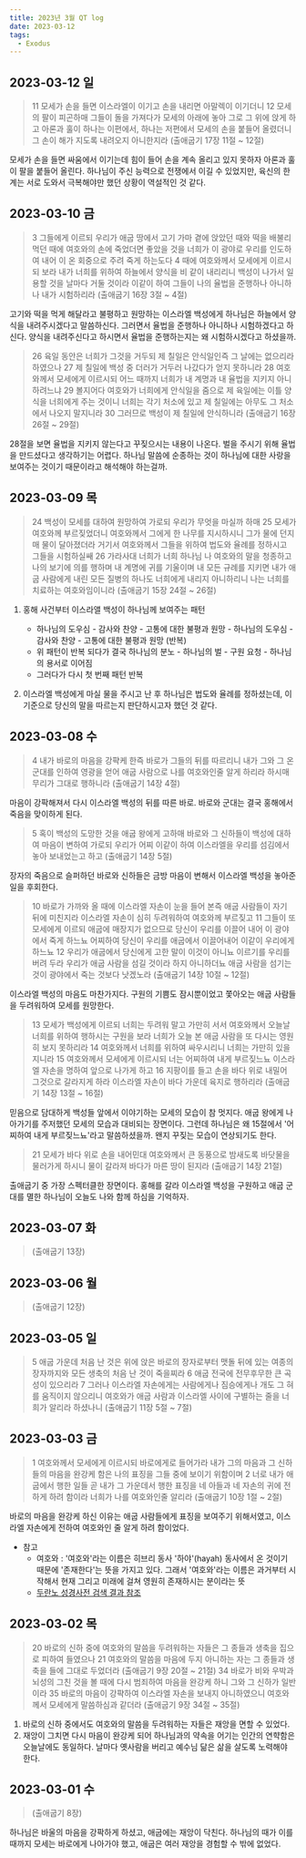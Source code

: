 ```yaml
---
title: 2023년 3월 QT log
date: 2023-03-12
tags:
  - Exodus
---
```


## 2023-03-12 일

> 11 모세가 손을 들면 이스라엘이 이기고 손을 내리면 아말렉이 이기더니 12 모세의 팔이 피곤하매 그들이 돌을 가져다가 모세의 아래에 놓아 그로 그 위에 앉게 하고 아론과 훌이 하나는 이편에서, 하나는 저편에서 모세의 손을 붙들어 올렸더니 그 손이 해가 지도록 내려오지 아니한지라 (출애굽기 17장 11절 ~ 12절)

모세가 손을 들면 싸움에서 이기는데 힘이 들어 손을 계속 올리고 있지 못하자 아론과 훌이 팔을 붙들어 올린다. 하나님이 주신 능력으로 전쟁에서 이길 수 있었지만, 육신의 한계는 서로 도와서 극복해야만 했던 상황이 역설적인 것 같다.

## 2023-03-10 금

> 3 그들에게 이르되 우리가 애굽 땅에서 고기 가마 곁에 앉았던 때와 떡을 배불리 먹던 때에 여호와의 손에 죽었더면 좋았을 것을 너희가 이 광야로 우리를 인도하여 내어 이 온 회중으로 주려 죽게 하는도다 4 때에 여호와께서 모세에게 이르시되 보라 내가 너희를 위하여 하늘에서 양식을 비 같이 내리리니 백성이 나가서 일용할 것을 날마다 거둘 것이라 이같이 하여 그들이 나의 율법을 준행하나 아니하나 내가 시험하리라 (출애굽기 16장 3절 ~ 4절)

고기와 떡을 먹게 해달라고 불평하고 원망하는 이스라엘 백성에게 하나님은 하늘에서 양식을 내려주시겠다고 말씀하신다. 그러면서 율법을 준행하나 아니하나 시험하겠다고 하신다. 양식을 내려주신다고 하시면서 율법을 준행하는지는 왜 시험하시겠다고 하셨을까.

> 26 육일 동안은 너희가 그것을 거두되 제 칠일은 안식일인즉 그 날에는 없으리라 하였으나 27 제 칠일에 백성 중 더러가 거두러 나갔다가 얻지 못하니라 28 여호와께서 모세에게 이르시되 어느 때까지 너희가 내 계명과 내 율법을 지키지 아니하려느냐 29 볼지어다 여호와가 너희에게 안식일을 줌으로 제 육일에는 이틀 양식을 너희에게 주는 것이니 너희는 각기 처소에 있고 제 칠일에는 아무도 그 처소에서 나오지 말지니라 30 그러므로 백성이 제 칠일에 안식하니라 (출애굽기 16장 26절 ~ 29절)

28절을 보면 율법을 지키지 않는다고 꾸짖으시는 내용이 나온다. 벌을 주시기 위해 율법을 만드셨다고 생각하기는 어렵다. 하나님 말씀에 순종하는 것이 하나님에 대한 사랑을 보여주는 것이기 때문이라고 해석해야 하는걸까.

## 2023-03-09 목

> 24 백성이 모세를 대하여 원망하여 가로되 우리가 무엇을 마실까 하매 25 모세가 여호와께 부르짖었더니 여호와께서 그에게 한 나무를 지시하시니 그가 물에 던지매 물이 달아졌더라 거기서 여호와께서 그들을 위하여 법도와 율례를 정하시고 그들을 시험하실쌔 26 가라사대 너희가 너희 하나님 나 여호와의 말을 청종하고 나의 보기에 의를 행하며 내 계명에 귀를 기울이며 내 모든 규례를 지키면 내가 애굽 사람에게 내린 모든 질병의 하나도 너희에게 내리지 아니하리니 나는 너희를 치료하는 여호와임이니라 (출애굽기 15장 24절 ~ 26절)

1. 홍해 사건부터 이스라앨 백성이 하나님께 보여주는 패턴

   - 하나님의 도우심 - 감사와 찬양 - 고통에 대한 불평과 원망 - 하나님의 도우심 - 감사와 찬양 - 고통에 대한 불평과 원망 (반복)
   - 위 패턴이 반복 되다가 결국 하나님의 분노 - 하나님의 벌 - 구원 요청 - 하나님의 용서로 이어짐
   - 그러다가 다시 첫 번째 패턴 반복

2. 이스라엘 백성에게 마실 물을 주시고 난 후 하나님은 법도와 율례를 정하셨는데, 이 기준으로 당신의 말을 따르는지 판단하시고자 했던 것 같다.

## 2023-03-08 수

> 4 내가 바로의 마음을 강퍅케 한즉 바로가 그들의 뒤를 따르리니 내가 그와 그 온 군대를 인하여 영광을 얻어 애굽 사람으로 나를 여호와인줄 알게 하리라 하시매 무리가 그대로 행하니라 (출애굽기 14장 4절)

마음이 강팍해져서 다시 이스라엘 백성의 뒤를 따른 바로. 바로와 군대는 결국 홍해에서 죽음을 맞이하게 된다.

> 5 혹이 백성의 도망한 것을 애굽 왕에게 고하매 바로와 그 신하들이 백성에 대하여 마음이 변하여 가로되 우리가 어찌 이같이 하여 이스라엘을 우리를 섬김에서 놓아 보내었는고 하고 (출애굽기 14장 5절)

장자의 죽음으로 슬퍼하던 바로와 신하들은 금방 마음이 변해서 이스라엘 백성을 놓아준 일을 후회한다.

> 10 바로가 가까와 올 때에 이스라엘 자손이 눈을 들어 본즉 애굽 사람들이 자기 뒤에 미친지라 이스라엘 자손이 심히 두려워하여 여호와께 부르짖고 11 그들이 또 모세에게 이르되 애굽에 매장지가 없으므로 당신이 우리를 이끌어 내어 이 광야에서 죽게 하느뇨 어찌하여 당신이 우리를 애굽에서 이끌어내어 이같이 우리에게 하느뇨 12 우리가 애굽에서 당신에게 고한 말이 이것이 아니뇨 이르기를 우리를 버려 두라 우리가 애굽 사람을 섬길 것이라 하지 아니하더뇨 애굽 사람을 섬기는 것이 광야에서 죽는 것보다 낫겠노라 (출애굽기 14장 10절 ~ 12절)

이스라엘 백성의 마음도 마찬가지다. 구원의 기쁨도 잠시뿐이었고 쫓아오는 애굽 사람들을 두려워하여 모세를 원망한다.

> 13 모세가 백성에게 이르되 너희는 두려워 말고 가만히 서서 여호와께서 오늘날 너희를 위하여 행하시는 구원을 보라 너희가 오늘 본 애굽 사람을 또 다시는 영원히 보지 못하리라 14 여호와께서 너희를 위하여 싸우시리니 너희는 가만히 있을지니라 15 여호와께서 모세에게 이르시되 너는 어찌하여 내게 부르짖느뇨 이스라엘 자손을 명하여 앞으로 나가게 하고 16 지팡이를 들고 손을 바다 위로 내밀어 그것으로 갈라지게 하라 이스라엘 자손이 바다 가운데 육지로 행하리라 (출애굽기 14장 13절 ~ 16절)

믿음으로 담대하게 백성들 앞에서 이야기하는 모세의 모습이 참 멋지다. 애굽 왕에게 나아가기를 주저했던 모세의 모습과 대비되는 장면이다. 그런데 하나님은 왜 15절에서 '어찌하여 내게 부르짖느뇨'라고 말씀하셨을까. 왠지 꾸짖는 모습이 연상되기도 한다.

> 21 모세가 바다 위로 손을 내어민대 여호와께서 큰 동풍으로 밤새도록 바닷물을 물러가게 하시니 물이 갈라져 바다가 마른 땅이 된지라 (출애굽기 14장 21절)

출애굽기 중 가장 스펙터클한 장면이다. 홍해를 갈라 이스라엘 백성을 구원하고 애굽 군대를 멸한 하나님이 오늘도 나와 함께 하심을 기억하자.

## 2023-03-07 화

> (출애굽기 13장)

## 2023-03-06 월

> (출애굽기 12장)

## 2023-03-05 일

> 5 애굽 가운데 처음 난 것은 위에 앉은 바로의 장자로부터 맷돌 뒤에 있는 여종의 장자까지와 모든 생축의 처음 난 것이 죽을찌라 6 애굽 전국에 전무후무한 큰 곡성이 있으리라 7 그러나 이스라엘 자손에게는 사람에게나 짐승에게나 개도 그 혀를 움직이지 않으리니 여호와가 애굽 사람과 이스라엘 사이에 구별하는 줄을 너희가 알리라 하셨나니 (출애굽기 11장 5절 ~ 7절)

## 2023-03-03 금

> 1 여호와께서 모세에게 이르시되 바로에게로 들어가라 내가 그의 마음과 그 신하들의 마음을 완강케 함은 나의 표징을 그들 중에 보이기 위함이며 2 너로 내가 애굽에서 행한 일들 곧 내가 그 가운데서 행한 표징을 네 아들과 네 자손의 귀에 전하게 하려 함이라 너희가 나를 여호와인줄 알리라 (출애굽기 10장 1절 ~ 2절)

바로의 마음을 완강케 하신 이유는 애굽 사람들에게 표징을 보여주기 위해서였고, 이스라엘 자손에게 전하여 여호와인 줄 알게 하려 함이었다.

- 참고
  - 여호와 : '여호와'라는 이름은 히브리 동사 '하야'(hayah) 동사에서 온 것이기 때문에 '존재한다'는 뜻을 가지고 있다. 그래서 '여호와'라는 이름은 과거부터 시작해서 현재 그리고 미래에 걸쳐 영원히 존재하시는 분이라는 뜻
  - [두란노 성경사전 검색 결과 참조](http://www.duranno.com/bdictionary/result_vision_detail.asp?cts_id=16031)

## 2023-03-02 목

> 20 바로의 신하 중에 여호와의 말씀을 두려워하는 자들은 그 종들과 생축을 집으로 피하여 들였으나 21 여호와의 말씀을 마음에 두지 아니하는 자는 그 종들과 생축을 들에 그대로 두었더라 (출애굽기 9장 20절 ~ 21절)
> 34 바로가 비와 우박과 뇌성의 그친 것을 볼 때에 다시 범죄하여 마음을 완강케 하니 그와 그 신하가 일반이라 35 바로의 마음이 강퍅하여 이스라엘 자손을 보내지 아니하였으니 여호와께서 모세에게 말씀하심과 같더라 (출애굽기 9장 34절 ~ 35절)

1. 바로의 신하 중에서도 여호와의 말씀을 두려워하는 자들은 재앙을 면할 수 있었다.
2. 재앙이 그치면 다시 마음이 완강케 되어 하나님과의 약속을 어기는 인간의 연햑함은 오늘날에도 동일하다. 날마다 옛사람을 버리고 예수님 닮은 삶을 살도록 노력해야 한다.

## 2023-03-01 수

> (출애굽기 8장)

하나님은 바울의 마음을 강팍하게 하셨고, 애굽에는 재앙이 닥친다. 하나님의 때가 이를 때까지 모세는 바로에게 나아가야 했고, 애굽은 여러 재앙을 경험할 수 밖에 없었다.
